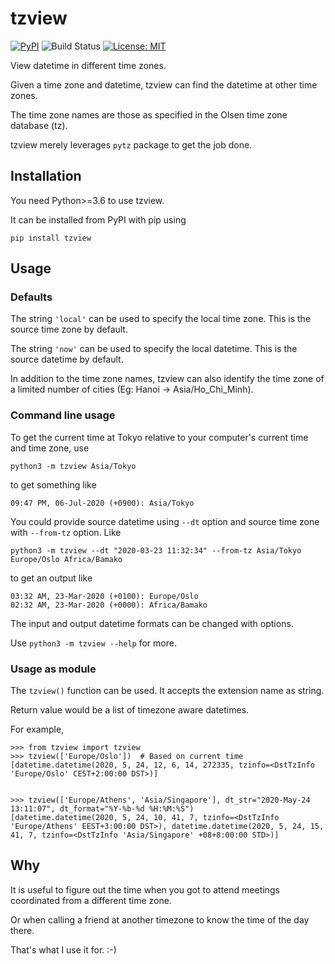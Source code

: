 # tzview

<a href="https://pypi.org/project/tzview"><img alt="PyPI" src="https://img.shields.io/pypi/v/tzview"></a>
<img alt="Build Status" src="https://api.travis-ci.com/ju-sh/tzview.svg?branch=master"></img>
<a href="https://github.com/ju-sh/tzview/blob/master/LICENSE.md"><img alt="License: MIT" src="https://img.shields.io/pypi/l/tzview"></a>

View datetime in different time zones.

Given a time zone and datetime, tzview can find the datetime at other time zones.

The time zone names are those as specified in the Olsen time zone database (tz).

tzview merely leverages `pytz` package to get the job done.

<h2>Installation</h2>

You need Python>=3.6 to use tzview.

It can be installed from PyPI with pip using

    pip install tzview

<h2>Usage</h2>

<h3>Defaults</h3>

The string `'local'` can be used to specify the local time zone. This is the source time zone by default.

The string `'now'` can be used to specify the local datetime. This is the source datetime by default.

In addition to the time zone names, tzview can also identify the time zone of a limited number of cities (Eg: Hanoi -> Asia/Ho\_Chi\_Minh).

<h3>Command line usage</h3>

To get the current time at Tokyo relative to your computer's current time and time zone, use

    python3 -m tzview Asia/Tokyo

to get something like

    09:47 PM, 06-Jul-2020 (+0900): Asia/Tokyo

You could provide source datetime using `--dt` option and source time zone with `--from-tz` option. Like

    python3 -m tzview --dt "2020-03-23 11:32:34" --from-tz Asia/Tokyo Europe/Oslo Africa/Bamako

to get an output like

    03:32 AM, 23-Mar-2020 (+0100): Europe/Oslo
    02:32 AM, 23-Mar-2020 (+0000): Africa/Bamako

The input and output datetime formats can be changed with options.

Use `python3 -m tzview --help` for more.

<h3>Usage as module</h3>

The `tzview()` function can be used. It accepts the extension name as string.

Return value would be a list of timezone aware datetimes.

For example,

    >>> from tzview import tzview
    >>> tzview(['Europe/Oslo'])  # Based on current time
    [datetime.datetime(2020, 5, 24, 12, 6, 14, 272335, tzinfo=<DstTzInfo 'Europe/Oslo' CEST+2:00:00 DST>)]


    >>> tzview(['Europe/Athens', 'Asia/Singapore'], dt_str="2020-May-24 13:11:07", dt_format="%Y-%b-%d %H:%M:%S")
    [datetime.datetime(2020, 5, 24, 10, 41, 7, tzinfo=<DstTzInfo 'Europe/Athens' EEST+3:00:00 DST>), datetime.datetime(2020, 5, 24, 15, 41, 7, tzinfo=<DstTzInfo 'Asia/Singapore' +08+8:00:00 STD>)]

<h2>Why</h2>

It is useful to figure out the time when you got to attend meetings coordinated from a different time zone.

Or when calling a friend at another timezone to know the time of the day there.

That's what I use it for. :-)

